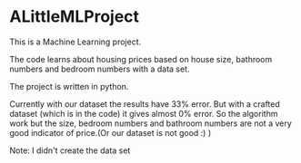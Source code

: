 # ALittleMLProject
This is a Machine Learning project.

The code learns about housing prices based on house size, bathroom numbers and bedroom numbers with a data set.

The project is written in python.

Currently with our dataset the results have 33% error.
But with a crafted dataset (which is in the code) it gives almost 0% error.
So the algorithm work but the size, bedroom numbers and bathroom numbers are not a very good indicator of price.(Or our dataset is not good :) )

Note: I didn't create the data set
